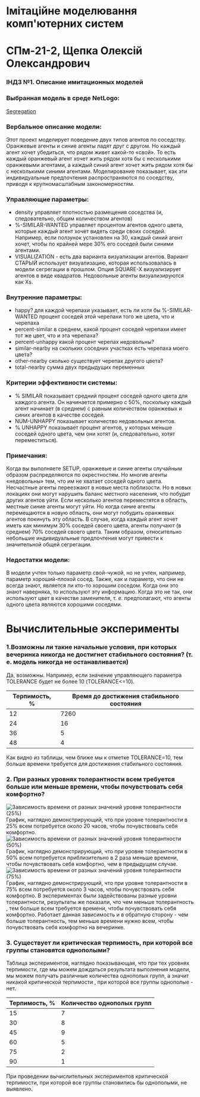 #  Імітаційне моделювання комп'ютерних систем #
#  СПм-21-2, Щепка Олексій Олександрович #
### ІНДЗ №1. Описание имитационных моделей ###

### Выбранная модель в среде NetLogo: ###
[Segregation](http://www.netlogoweb.org/launch#http://www.netlogoweb.org/assets/modelslib/Sample%20Models/Social%20Science/Segregation.nlogo)

### Вербальное описание модели: ###
Этот проект моделирует поведение двух типов агентов по соседству. Оранжевые агенты и синие агенты ладят друг с другом. Но каждый агент хочет убедиться, что рядом живет какой-то «свой». То есть каждый оранжевый агент хочет жить рядом хотя бы с несколькими оранжевыми агентами, а каждый синий агент хочет жить рядом хотя бы с несколькими синими агентами. Моделирование показывает, как эти индивидуальные предпочтения распространяются по соседству, приводя к крупномасштабным закономерностям.

### Управляющие параметры: ###
+ density управляет плотностью размещения соседства (и, следовательно, общим количеством агентов)
+ %-SIMILAR-WANTED управляет процентом агентов одного цвета, которые каждый агент хочет видеть среди своих соседей. Например, если ползунок установлен на 30, каждый синий агент хочет, чтобы по крайней мере 30% его соседей были синими агентами.
+ VISUALIZATION - есть два варианта визуализации агентов. Вариант СТАРЫЙ использует визуализацию, которая использовалась в модели сегрегации в прошлом. Опция SQUARE-X визуализирует агентов в виде квадратов. Недовольные агенты визуализируются как Xs.

### Внутренние параметры: ###
+ happy? для каждой черепахи указывает, есть ли хотя бы %-SIMILAR-WANTED процент соседей этой черепахи того же цвета, что и черепаха
+ percent-similar в среднем, какой процент соседей черепахи имеет тот же цвет, что и эта черепаха?
+ percent-unhappy какой процент черепах недовольны?
+ similar-nearby на скольких соседних участках есть черепаха моего цвета?
+ other-nearby сколько существует черепах другого цвета?
+ total-nearby сумма двух предыдущих переменных

### Критерии эффективности системы: ###
+ % SIMILAR показывает средний процент соседей одного цвета для каждого агента. Он начинается примерно с 50%, поскольку каждый агент начинает (в среднем) с равным количеством оранжевых и синих агентов в качестве соседей.
+ NUM-UNHAPPY показывает количество недовольных агентов.
+ % UNHAPPY показывает процент агентов, у которых меньше соседей одного цвета, чем они хотят (и, следовательно, хотят переместиться).

### Примечания: ###
Когда вы выполняете SETUP, оранжевые и синие агенты случайным образом распределяются по окрестностям. Но многие агенты «недовольны» тем, что им не хватает соседей одного цвета. Несчастные агенты переезжают в новые места поблизости. Но в новых локациях они могут нарушить баланс местного населения, что побудит других агентов уйти. Если несколько агентов переместятся в область, местные синие агенты могут уйти. Но когда синие агенты перемещаются в новую область, они могут побудить оранжевых агентов покинуть эту область.
В случае, когда каждый агент хочет иметь как минимум 30% соседей своего цвета, агенты получают (в среднем) 70% соседей своего цвета. Таким образом, относительно небольшие индивидуальные предпочтения могут привести к значительной общей сегрегации.

### Недостатки модели: ###
В модели учтен только параметр свой-чужой, но не учтен, например, параметр хороший-плохой сосед. Также, как и параметр, что они не всегда знают, является ли кто-то хорошим соседом. Когда они это знают наверняка, то используют эту информацию. Когда это не так, они используют цвет в качестве заменителя, т. е. предполагают, что агенты одного цвета являются хорошими соседями.

# Вычислительные эксперименты #
### 1.Возможны ли такие начальные условия, при которых вечеринка никогда не достигнет стабильного состояния? (т. е. модель никогда не останавливается) ###
Да, возможны. Например, если значение управляющего параметра TOLERANCE будет не более 10 (TOLERANCE<=10).
<table>
<thead>
<tr><th>Терпимость, %</th><th>Время до достижения стабильного состояния</th></tr>
</thead>
<tbody>
<tr><td>12</td><td>7260</td></tr>
<tr><td>24</td><td>16</td></tr>
<tr><td>36</td><td>5</td></tr>
<tr><td>48</td><td>4</td></tr>
</tbody>
</table>
Как видно из таблицы, чем ближе мы к отметке TOLERANCE=10, тем больше времени требуется для достижения стабильного состояния.

### 2. При разных уровнях толерантности всем требуется больше или меньше времени, чтобы почувствовать себя комфортно? ###
![Зависимость времени от разных значений уровня толерантности (25%)](number-happy.png)
График, наглядно демонстрирующий, что при уровне толерантности в 25% всем потребуется около 20 часов, чтобы почувствовать себя комфортно.
![Зависимость времени от разных значений уровня толерантности (50%)](2_50_per.png)
График, наглядно демонстрирующий, что при уровне толерантности в 50% всем потребуется приблизительно в 2 раза меньше времени, чтобы почувствовать себя комфортно, чем в предыдущем случае.
![Зависимость времени от разных значений уровня толерантности (75%)](2_75_per.png)
График, наглядно демонстрирующий, что при уровне толерантности в 75% всем потребуется около 3 часов, чтобы почувствовать себя комфортно.
В экспериментах были задействованы разные уровни толерантности, результаты же показали, что чем меньше толерантность , тем больше всем требуется времени, чтобы почувствовать себя комфортно. Работает данная зависимость и в обратную сторону - чем больше толерантность, тем меньше времени нужно всем, чтобы почувствовать себя комфортно на вечеринке.

### 3. Существует ли критическая терпимость, при которой все группы становятся однополыми? ###
Таблица экспериментов, наглядно показывающая, что при тех уровнях терпимости, где мы можем дождаться результата выполнения модели, мы можем получать различные количества однополых групп, а значит никакой критической терпимости , при которой все группы однополые - нет.
<table>
<thead>
<tr><th>Терпимость, %</th><th>Количество однополых групп</th></tr>
</thead>
<tbody>
<tr><td>15</td><td>7</td></tr>
<tr><td>30</td><td>8</td></tr>
<tr><td>45</td><td>9</td></tr>
<tr><td>60</td><td>5</td></tr>
<tr><td>75</td><td>2</td></tr>
<tr><td>90</td><td>1</td></tr>
</tbody>
</table>
При проведении вычислительных экспериментов критической терпимости, при которой все группы становились бы однополыми, не выявлено. 
